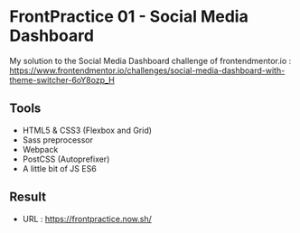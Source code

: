# FrontPractice 01 - Social Media Dashboard
My solution to the Social Media Dashboard challenge of frontendmentor.io : https://www.frontendmentor.io/challenges/social-media-dashboard-with-theme-switcher-6oY8ozp_H

## Tools
- HTML5 & CSS3 (Flexbox and Grid)
- Sass preprocessor
- Webpack
- PostCSS (Autoprefixer)
- A little bit of JS ES6

## Result
- URL : https://frontpractice.now.sh/
